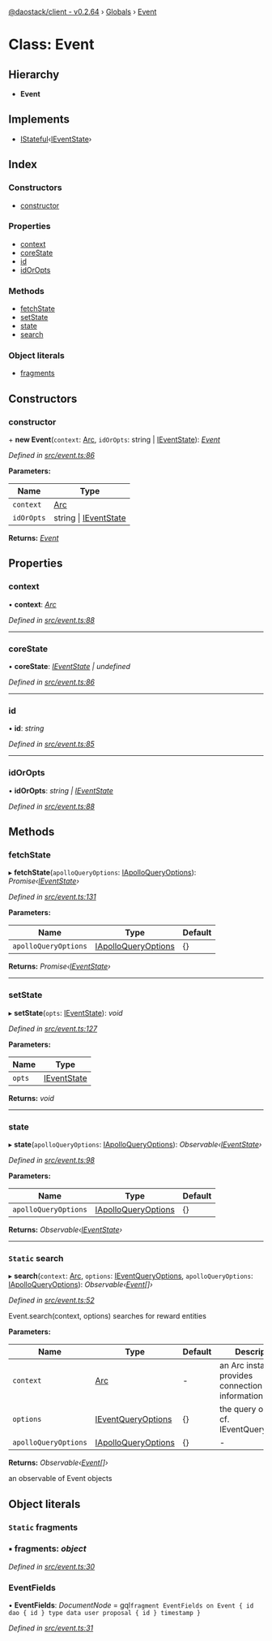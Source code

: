 [@daostack/client - v0.2.64](../README.md) › [Globals](../globals.md) › [Event](event.md)

# Class: Event

## Hierarchy

* **Event**

## Implements

* [IStateful](../interfaces/istateful.md)‹[IEventState](../interfaces/ieventstate.md)›

## Index

### Constructors

* [constructor](event.md#constructor)

### Properties

* [context](event.md#context)
* [coreState](event.md#corestate)
* [id](event.md#id)
* [idOrOpts](event.md#idoropts)

### Methods

* [fetchState](event.md#fetchstate)
* [setState](event.md#setstate)
* [state](event.md#state)
* [search](event.md#static-search)

### Object literals

* [fragments](event.md#static-fragments)

## Constructors

###  constructor

\+ **new Event**(`context`: [Arc](arc.md), `idOrOpts`: string | [IEventState](../interfaces/ieventstate.md)): *[Event](event.md)*

*Defined in [src/event.ts:86](https://github.com/dorgtech/client/blob/19b4373/src/event.ts#L86)*

**Parameters:**

Name | Type |
------ | ------ |
`context` | [Arc](arc.md) |
`idOrOpts` | string &#124; [IEventState](../interfaces/ieventstate.md) |

**Returns:** *[Event](event.md)*

## Properties

###  context

• **context**: *[Arc](arc.md)*

*Defined in [src/event.ts:88](https://github.com/dorgtech/client/blob/19b4373/src/event.ts#L88)*

___

###  coreState

• **coreState**: *[IEventState](../interfaces/ieventstate.md) | undefined*

*Defined in [src/event.ts:86](https://github.com/dorgtech/client/blob/19b4373/src/event.ts#L86)*

___

###  id

• **id**: *string*

*Defined in [src/event.ts:85](https://github.com/dorgtech/client/blob/19b4373/src/event.ts#L85)*

___

###  idOrOpts

• **idOrOpts**: *string | [IEventState](../interfaces/ieventstate.md)*

*Defined in [src/event.ts:88](https://github.com/dorgtech/client/blob/19b4373/src/event.ts#L88)*

## Methods

###  fetchState

▸ **fetchState**(`apolloQueryOptions`: [IApolloQueryOptions](../interfaces/iapolloqueryoptions.md)): *Promise‹[IEventState](../interfaces/ieventstate.md)›*

*Defined in [src/event.ts:131](https://github.com/dorgtech/client/blob/19b4373/src/event.ts#L131)*

**Parameters:**

Name | Type | Default |
------ | ------ | ------ |
`apolloQueryOptions` | [IApolloQueryOptions](../interfaces/iapolloqueryoptions.md) |  {} |

**Returns:** *Promise‹[IEventState](../interfaces/ieventstate.md)›*

___

###  setState

▸ **setState**(`opts`: [IEventState](../interfaces/ieventstate.md)): *void*

*Defined in [src/event.ts:127](https://github.com/dorgtech/client/blob/19b4373/src/event.ts#L127)*

**Parameters:**

Name | Type |
------ | ------ |
`opts` | [IEventState](../interfaces/ieventstate.md) |

**Returns:** *void*

___

###  state

▸ **state**(`apolloQueryOptions`: [IApolloQueryOptions](../interfaces/iapolloqueryoptions.md)): *Observable‹[IEventState](../interfaces/ieventstate.md)›*

*Defined in [src/event.ts:98](https://github.com/dorgtech/client/blob/19b4373/src/event.ts#L98)*

**Parameters:**

Name | Type | Default |
------ | ------ | ------ |
`apolloQueryOptions` | [IApolloQueryOptions](../interfaces/iapolloqueryoptions.md) |  {} |

**Returns:** *Observable‹[IEventState](../interfaces/ieventstate.md)›*

___

### `Static` search

▸ **search**(`context`: [Arc](arc.md), `options`: [IEventQueryOptions](../interfaces/ieventqueryoptions.md), `apolloQueryOptions`: [IApolloQueryOptions](../interfaces/iapolloqueryoptions.md)): *Observable‹[Event](event.md)[]›*

*Defined in [src/event.ts:52](https://github.com/dorgtech/client/blob/19b4373/src/event.ts#L52)*

Event.search(context, options) searches for reward entities

**Parameters:**

Name | Type | Default | Description |
------ | ------ | ------ | ------ |
`context` | [Arc](arc.md) | - | an Arc instance that provides connection information |
`options` | [IEventQueryOptions](../interfaces/ieventqueryoptions.md) |  {} | the query options, cf. IEventQueryOptions |
`apolloQueryOptions` | [IApolloQueryOptions](../interfaces/iapolloqueryoptions.md) |  {} | - |

**Returns:** *Observable‹[Event](event.md)[]›*

an observable of Event objects

## Object literals

### `Static` fragments

### ▪ **fragments**: *object*

*Defined in [src/event.ts:30](https://github.com/dorgtech/client/blob/19b4373/src/event.ts#L30)*

###  EventFields

• **EventFields**: *DocumentNode* =  gql`fragment EventFields on Event {
      id
      dao {
        id
      }
      type
      data
      user
      proposal {
        id
      }
      timestamp
    }`

*Defined in [src/event.ts:31](https://github.com/dorgtech/client/blob/19b4373/src/event.ts#L31)*
